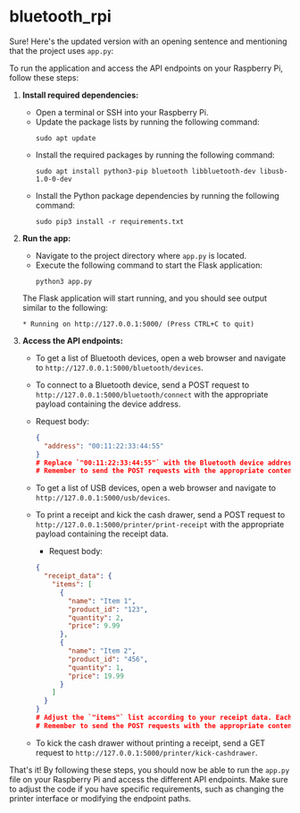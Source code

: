 # bluetooth_rpi
Sure! Here's the updated version with an opening sentence and mentioning that the project uses `app.py`:

To run the application and access the API endpoints on your Raspberry Pi, follow these steps:

1. **Install required dependencies:**
   - Open a terminal or SSH into your Raspberry Pi.
   - Update the package lists by running the following command:
     ```
     sudo apt update
     ```
   - Install the required packages by running the following command:
     ```
     sudo apt install python3-pip bluetooth libbluetooth-dev libusb-1.0-0-dev
     ```
   - Install the Python package dependencies by running the following command:
     ```
     sudo pip3 install -r requirements.txt
     ```

2. **Run the app:**
   - Navigate to the project directory where `app.py` is located.
   - Execute the following command to start the Flask application:
     ```
     python3 app.py
     ```
   
   The Flask application will start running, and you should see output similar to the following:
   ```
   * Running on http://127.0.0.1:5000/ (Press CTRL+C to quit)
   ```

3. **Access the API endpoints:**
   - To get a list of Bluetooth devices, open a web browser and navigate to `http://127.0.0.1:5000/bluetooth/devices`.
   - To connect to a Bluetooth device, send a POST request to `http://127.0.0.1:5000/bluetooth/connect` with the appropriate payload containing the device address.
   - Request body:
     ```json
     {
       "address": "00:11:22:33:44:55"
     }
     # Replace `"00:11:22:33:44:55"` with the Bluetooth device address you want to connect to.
     # Remember to send the POST requests with the appropriate content type (e.g., `application/json`) in the headers.
     ```
   - To get a list of USB devices, open a web browser and navigate to `http://127.0.0.1:5000/usb/devices`.
   - To print a receipt and kick the cash drawer, send a POST request to `http://127.0.0.1:5000/printer/print-receipt` with the appropriate payload containing the receipt data.
      - Request body:

     ```json
     {
       "receipt_data": {
         "items": [
           {
             "name": "Item 1",
             "product_id": "123",
             "quantity": 2,
             "price": 9.99
           },
           {
             "name": "Item 2",
             "product_id": "456",
             "quantity": 1,
             "price": 19.99
           }
         ]
       }
     }
     # Adjust the `"items"` list according to your receipt data. Each item should have a `"name"`, `"product_id"`, `"quantity"`, and `"price"`.
     # Remember to send the POST requests with the appropriate content type (e.g., `application/json`) in the headers.
   - To kick the cash drawer without printing a receipt, send a GET request to `http://127.0.0.1:5000/printer/kick-cashdrawer`.

That's it! By following these steps, you should now be able to run the `app.py` file on your Raspberry Pi and access the different API endpoints. Make sure to adjust the code if you have specific requirements, such as changing the printer interface or modifying the endpoint paths.
